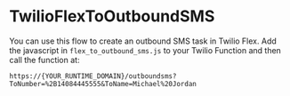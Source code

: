 # TwilioFlexToOutboundSMS
You can use this flow to create an outbound SMS task in Twilio Flex.
Add the javascript in `flex_to_outbound_sms.js` to your Twilio Function and then call the function at: 

`https://{YOUR_RUNTIME_DOMAIN}/outboundsms?ToNumber=%2B14084445555&ToName=Michael%20Jordan`
